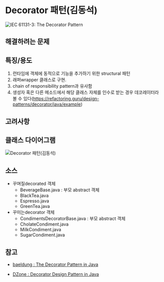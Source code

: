 # Decorator 패턴(김동석)

![IEC 61131-3: The Decorator Pattern](https://stefanhenneken.files.wordpress.com/2019/02/picture03.png "IEC 61131-3: The Decorator Pattern")

## 해결하려는 문제
## 특징/용도
1. 런타임에 객체에 동적으로 기능을 추가하기 위한 structural 패턴
1. 래퍼wrapper 클래스로 구현. 
1. chain of responsibility pattern과 유사함
1. 생성자 혹은 다른 메소드에서 해당 클래스 자체를 인수로 받는 경우 데코레이터라 볼 수 있다(https://refactoring.guru/design-patterns/decorator/java/example)

## 고려사항

## 클래스 다이어그램
![Decorator 패턴(김동석)](https://www.plantuml.com/plantuml/png/dLJ1IiD053oxNx48OdjeUXSFOYjwAGZr1pQxpsHjDXlslGX51ONU5CIZe9uzAdZnbshx3wwsZSQcLSmfUJCxipkpP0j9ECfDmjiWhHDa7HzVFOu7BxNXw_dRzUreS5zdBDOAE9YC-jo02S5XUKInLSWOQKfWgL8CGe7ZCL666yrcf2dEmq1QqmoJ71Jsj6aUYMFH1jHHkY-8mAN83gtrBtpqS3CQF8ykxuPF5tnD2OBQQjy_GQSJABNEr_VsDenPzHiM8P8JahXC12BVXcDm8e9jWS1Fs4hcl9uaKBnBJgSHLu3IwOoqJJsQXucMCoW2Qd-XjNg15nxA-W5y45iMoJFE69lw9aBs3a1yUavMBIRlOEO0qVw9lEi0qj-LV-JGigdI1bB2egJvI4fXXTEFB-TMRALDVFQ5sBSzp8ErIhdw7uxOqKclogCq_xzyDu-4gz8l0_ynA2tPF6qqYejG0Srghu1c9LT02vhymGo2XKIsw2vCvETwNCulTRASMewNRK6g_F_d7G00 "Decorator 패턴(김동석)")
## 소스
* 꾸며질decorated 객체
  * BeverageBase.java : 부모 abstract 객체
  * BlackTea.java
  * Espresso.java
  * GreenTea.java
* 꾸미는decorator 객체 
  * CondimentsDecoratorBase.java : 부모 abstract 객체
  * CholateCondiment.java
  * MilkCondiment.java
  * SugarCondiment.java

## 참고

* [baeldung : The Decorator Pattern in Java](https://www.baeldung.com/java-decorator-pattern)

* [DZone : Decorator Design Pattern in Java](https://dzone.com/articles/decorator-design-pattern-in-java)

